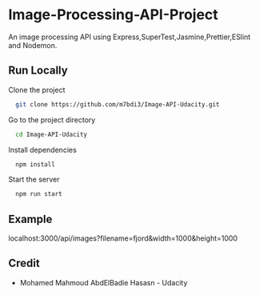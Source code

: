 
# Image-Processing-API-Project
An image processing API using Express,SuperTest,Jasmine,Prettier,ESlint and Nodemon. 




## Run Locally

Clone the project

```bash
  git clone https://github.com/m7bdi3/Image-API-Udacity.git
```

Go to the project directory

```bash
  cd Image-API-Udacity
```

Install dependencies

```bash
  npm install
```

Start the server

```bash
  npm run start
```


## Example

localhost:3000/api/images?filename=fjord&width=1000&height=1000


## Credit

- Mohamed Mahmoud AbdElBadie Hasasn - Udacity 
